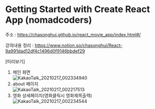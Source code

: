 # Getting Started with Create React App (nomadcoders)      

주소 : https://chasonghui.github.io/react_movie_app/index.html#/      

강의내용 정리 : https://www.notion.so/chasonghui/React-9a991dad12df4c1496d0f9146bbdef29     

  [미리보기]      
  1. 메인 화면     
![KakaoTalk_20210217_002334940](https://user-images.githubusercontent.com/44563011/108139123-be35c400-7102-11eb-940c-be0e9ff4d7cf.png)   
  2. about 페이지   
![KakaoTalk_20210217_002217513](https://user-images.githubusercontent.com/44563011/108139126-c0981e00-7102-11eb-8243-6b1cc2924ffb.png)   
  3. 영화 상세페이지(영화클릭시 영화제목출력)             
![KakaoTalk_20210217_002234544](https://user-images.githubusercontent.com/44563011/108139129-c130b480-7102-11eb-8fa5-9dec1a96b32a.png)
